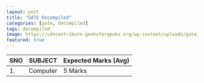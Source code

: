 ```yaml
---
layout: post
title: "GATE Decompiled"
categories: [gate, decompiled]
tags: decompiled
image: https://cdncontribute.geeksforgeeks.org/wp-content/uploads/gate2019strat-1.png
featured: true
---
```



|SNO| SUBJECT  | Expected Marks (Avg) |
|--|------ |----------|
|1.| Computer | 5 Marks|
